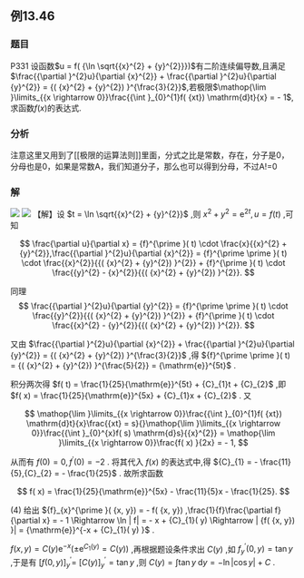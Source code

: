 ## 例13.46
### 题目
P331 设函数$u = f( {\ln \sqrt{{x}^{2} + {y}^{2}}})$有二阶连续偏导数,且满足$\frac{{\partial }^{2}u}{\partial {x}^{2}} + \frac{{\partial }^{2}u}{\partial {y}^{2}} = {( {x}^{2} + {y}^{2}) }^{\frac{3}{2}}$,若极限$\mathop{\lim }\limits_{{x \rightarrow 0}}\frac{{\int }_{0}^{1}f( {xt}) \mathrm{d}t}{x} = - 1$,求函数$f( x)$的表达式.
### 分析
注意这里又用到了[[极限的运算法则]]里面，分式之比是常数，存在，分子是0，分母也是0，如果是常数A，我们知道分子，那么也可以得到分母，不过A!=0
### 解
![](https://img.hwenyi.live/202410262144175.webp)
![](https://img.hwenyi.live/202410262145186.webp)
【解】设 $t = \ln \sqrt{{x}^{2} + {y}^{2}}$ ,则 ${x}^{2} + {y}^{2} = {\mathrm{e}}^{2t}, u = f( t)$ ,可知

$$
\frac{\partial u}{\partial x} = {f}^{\prime }( t) \cdot \frac{x}{{x}^{2} + {y}^{2}},\frac{{\partial }^{2}u}{\partial {x}^{2}} = {f}^{\prime \prime }( t) \cdot \frac{{x}^{2}}{{( {x}^{2} + {y}^{2}) }^{2}} + {f}^{\prime }( t) \cdot \frac{{y}^{2} - {x}^{2}}{{( {x}^{2} + {y}^{2}) }^{2}}.
$$

同理
$$
\frac{{\partial }^{2}u}{\partial {y}^{2}} = {f}^{\prime \prime }( t) \cdot \frac{{y}^{2}}{{( {x}^{2} + {y}^{2}) }^{2}} + {f}^{\prime }( t) \cdot \frac{{x}^{2} - {y}^{2}}{{( {x}^{2} + {y}^{2}) }^{2}}.
$$

又由 $\frac{{\partial }^{2}u}{\partial {x}^{2}} + \frac{{\partial }^{2}u}{\partial {y}^{2}} = {( {x}^{2} + {y}^{2}) }^{\frac{3}{2}}$ ,得 ${f}^{\prime \prime }( t) = {( {x}^{2} + {y}^{2}) }^{\frac{5}{2}} = {\mathrm{e}}^{5t}$ .

积分两次得 $f( t) = \frac{1}{25}{\mathrm{e}}^{5t} + {C}_{1}t + {C}_{2}$ ,即 $f( x) = \frac{1}{25}{\mathrm{e}}^{5x} + {C}_{1}x + {C}_{2}$ . 又

$$
\mathop{\lim }\limits_{{x \rightarrow 0}}\frac{{\int }_{0}^{1}f( {xt}) \mathrm{d}t}{x}\frac{{xt} = s}{}\mathop{\lim }\limits_{{x \rightarrow 0}}\frac{{\int }_{0}^{x}f( s) \mathrm{d}s}{{x}^{2}} = \mathop{\lim }\limits_{{x \rightarrow 0}}\frac{f( x) }{2x} = - 1,
$$

从而有 $f( 0) = 0,{f}^{\prime }( 0) = - 2$ . 将其代入 $f( x)$ 的表达式中,得 ${C}_{1} = - \frac{11}{5},{C}_{2} = - \frac{1}{25}$ . 故所求函数

$$
f( x) = \frac{1}{25}{\mathrm{e}}^{5x} - \frac{11}{5}x - \frac{1}{25}.
$$

(4) 给出 ${f}_{x}^{\prime }( {x, y}) = - f( {x, y}) ,\frac{1}{f}\frac{\partial f}{\partial x} = - 1 \Rightarrow \ln | f| = - x + {C}_{1}( y) \Rightarrow | {f( {x, y}) }| = {\mathrm{e}}^{-x + {C}_{1}( y) }$ .

$f( {x, y}) = C( y) {\mathrm{e}}^{-x}( {\pm {\mathrm{e}}^{{C}_{1}( y) } = C( y) })$ ,再根据题设条件求出 $C( y)$ ,如 ${f}_{y}^{\prime }( {0, y}) = \tan y$ ,于是有 ${\lbrack f( 0, y) \rbrack }_{y}^{\prime } =$ ${\lbrack C( y) \rbrack }_{y}^{\prime } = \tan y$ ,则 $C( y) = \int \tan y\mathrm{\;d}y = - \ln | {\cos y}| + C$ .